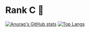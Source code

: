 # Rank C 🤑

[![Anurag's GitHub stats](https://github-readme-stats.vercel.app/api?username=ctih1)](https://github.com/anuraghazra/github-readme-stats)
[![Top Langs](https://github-readme-stats.vercel.app/api/top-langs/?username=ctih1)](https://github.com/anuraghazra/github-readme-stats)
